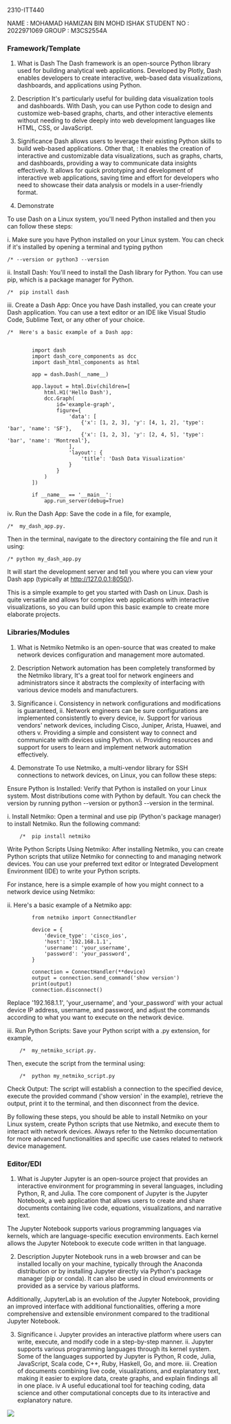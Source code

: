 2310-ITT440

NAME		: MOHAMAD HAMIZAN BIN MOHD ISHAK
STUDENT NO 	: 2022971069
GROUP		: M3CS2554A	


### Framework/Template

1. What is Dash
The Dash framework is an open-source Python library used for building analytical web applications.
Developed by Plotly, Dash enables developers to create interactive, web-based data visualizations, 
dashboards, and applications using Python.

2. Description
It's particularly useful for building data visualization tools and dashboards. With Dash, you can 
use Python code to design and customize web-based graphs, charts, and other interactive elements 
without needing to delve deeply into web development languages like HTML, CSS, or JavaScript.


3. Significance
Dash allows users to leverage their existing Python skills to build web-based applications. 
Other that, : It enables the creation of interactive and customizable data visualizations, such 
as graphs, charts, and dashboards, providing a way to communicate data insights effectively.
It allows for quick prototyping and development of interactive web applications, saving time and effort
for developers who need to showcase their data analysis or models in a user-friendly format.

4. Demonstrate
 
To use Dash on a Linux system, you'll need Python installed and then you can follow these steps:

i. Make sure you have Python installed on your Linux system. 
You can check if it's installed by opening a terminal and typing python 

	/* --version or python3 --version

ii. Install Dash: You'll need to install the Dash library for Python. You can use pip, which is a package manager for Python.


	/*  pip install dash

iii. Create a Dash App: Once you have Dash installed, you can create your Dash application. You can use a text editor or an IDE like Visual Studio Code, Sublime Text, or any other of your choice.

	/*	Here's a basic example of a Dash app:


			import dash
			import dash_core_components as dcc
			import dash_html_components as html

			app = dash.Dash(__name__)

			app.layout = html.Div(children=[
				html.H1('Hello Dash'),
				dcc.Graph(
					id='example-graph',
					figure={
						'data': [
							{'x': [1, 2, 3], 'y': [4, 1, 2], 'type': 'bar', 'name': 'SF'},
							{'x': [1, 2, 3], 'y': [2, 4, 5], 'type': 'bar', 'name': 'Montreal'},
						],
						'layout': {
							'title': 'Dash Data Visualization'
						}
					}
				)
			])

			if __name__ == '__main__':
				app.run_server(debug=True)
	
iv. Run the Dash App: Save the code in a file, for example, 
		
	/*	my_dash_app.py. 

Then in the terminal, navigate  to the directory containing the file and run it using:



	/* python my_dash_app.py

It will start the development server and tell you where you can view your Dash app (typically at http://127.0.0.1:8050/).

This is a simple example to get you started with Dash on Linux. Dash is quite versatile and allows for complex web 
applications with interactive visualizations, so you can build upon this basic example to create more elaborate projects.


	

### Libraries/Modules


1. What is Netmiko
Netmiko is an open-source that was created to make network devices configuration and management more automated. 

2. Description
Network automation has been completely transformed by the Netmiko library,
It's a great tool for network engineers and administrators since it abstracts the complexity of 
interfacing with various device models and manufacturers.

3. Significance
i.		Consistency in network configurations and modifications is guaranteed,
ii.		Network engineers can be sure configurations are implemented consistently to every device,
iv.		Support for various vendors' network devices, including Cisco, Juniper, Arista, Huawei, and others
v.		Providing a simple and consistent way to connect and communicate with devices using Python.
vi.		Providing resources and support for users to learn and implement network automation effectively.


4. Demonstrate
To use Netmiko, a multi-vendor library for SSH connections to network devices, on Linux, you can follow these steps:

Ensure Python is Installed: Verify that Python is installed on your Linux system. Most distributions come with Python by default. You can check the version by running python --version or python3 --version in the terminal.

i.	Install Netmiko:
Open a terminal and use pip (Python's package manager) to install Netmiko. Run the following command:


		/*	pip install netmiko

Write Python Scripts Using Netmiko:
After installing Netmiko, you can create Python scripts that utilize Netmiko for connecting to and managing network devices. 
You can use your preferred text editor or Integrated Development Environment (IDE) to write your Python scripts.

For instance, here is a simple example of how you might connect to a network device using Netmiko:

ii.	Here's a basic example of a Netmiko app:

			from netmiko import ConnectHandler

			device = {
				'device_type': 'cisco_ios',
				'host': '192.168.1.1',
				'username': 'your_username',
				'password': 'your_password',
			}

			connection = ConnectHandler(**device)
			output = connection.send_command('show version')
			print(output)
			connection.disconnect()


Replace '192.168.1.1', 'your_username', and 'your_password' with your actual device IP address, 
username, and password, and adjust the commands according to what you want to execute on the network device.

iii.	Run Python Scripts:
Save your Python script with a .py extension, for example, 
		
		/*	my_netmiko_script.py. 

Then, execute the script from the terminal using:
		
		/*	python my_netmiko_script.py
		

Check Output:
The script will establish a connection to the specified device, execute the provided command ('show version' in the example), 
retrieve the output, print it to the terminal, and then disconnect from the device.

By following these steps, you should be able to install Netmiko on your Linux system, create Python scripts that use Netmiko, 
and execute them to interact with network devices. Always refer to the Netmiko documentation for more advanced functionalities 
and specific use cases related to network device management.




### Editor/EDI


1. What is Jupyter
Jupyter is an open-source project that provides an interactive environment for programming in several languages, including Python, 
R, and Julia. The core component of Jupyter is the Jupyter Notebook, a web application that allows users to create and share documents 
containing live code, equations, visualizations, and narrative text.

The Jupyter Notebook supports various programming languages via kernels, which are language-specific execution environments. 
Each kernel allows the Jupyter Notebook to execute code written in that language.

2. Description
Jupyter Notebook runs in a web browser and can be installed locally on your machine, typically through the Anaconda distribution or by 
installing Jupyter directly via Python's package manager (pip or conda). It can also be used in cloud environments or provided as a 
service by various platforms.

Additionally, JupyterLab is an evolution of the Jupyter Notebook, providing an improved interface with additional functionalities, 
offering a more comprehensive and extensible environment compared to the traditional Jupyter Notebook.

3. Significance
i. 		Jupyter provides an interactive platform where users can write, execute, and 
		modify code in a step-by-step manner.
ii.		Jupyter supports various programming languages through its kernel system.
		Some of the languages supported by Jupyter is Python, R code, Julia, JavaScript, 
		Scala code,  C++, Ruby, Haskell, Go, and more.
iii.	Creation of documents combining live code, visualizations, and explanatory text,
		making it easier to explore data, create graphs, and explain findings all in one place.
iv		A useful educational tool for teaching coding, data science and other computational 
		concepts due to its interactive and explanatory nature.
		
		

[![](https://img.youtube.com/vi/YOUTUBE_VIDEO_ID_HERE/0.jpg)]([https://www.youtube.com/watch?v=YOUTUBE_VIDEO_ID_HERE](https://youtu.be/TFrJ2iqWfp0)https://youtu.be/TFrJ2iqWfp0)
